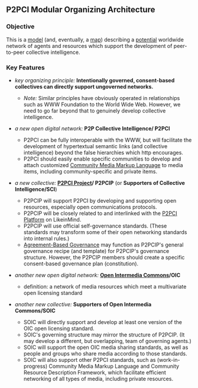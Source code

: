 ## P2PCI Modular Organizing Architecture

### Objective

This is a [model](https://github.com/gcassel/Modular-Organizing-Terminology/blob/master/terms/model.md) (and, eventually, a [map](https://github.com/gcassel/Modular-Organizing-Terminology/blob/master/terms/map.md)) describing a [potential](https://github.com/gcassel/Modular-Organizing-Terminology/blob/master/terms/potential.md) worldwide network of agents and resources which support the development of peer-to-peer collective intelligence.    

### Key Features

* *key organizing principle:*  **Intentionally governed, consent-based collectives can directly support ungoverned networks.**
   * *Note:* Similar principles have obviously operated in relationships such as WWW Foundation to the World Wide Web. However, we need to go far beyond that to genuinely develop collective intelligence.
		
* *a new open digital network:* **P2P Collective Intelligence/ P2PCI**
   * P2PCI can be fully interoperable with the WWW, but will facilitate the development of hypertextual semantic links (and collective intelligence) beyond the false hierarchies which http encourages.
   * P2PCI should easily enable specific communities to develop and attach customized [Community Media Markup Language](https://github.com/gcassel/Models/blob/master/community-media-markup-language.md) to media items, including community-specific and private items.
   
* *a new collective:* **[P2PCI Project](https://github.com/P2PCI-project/P2PCI-Platform)/ P2PCIP** (or **Supporters of Collective Intelligence/SCI**)
   * P2PCIP will support P2PCI by developing and supporting open resources, especially open communications protocols. 
   * P2PCIP will be closely related to and interlinked with the [P2PCI Platform](http://confocal-manawatu.pbworks.com/w/page/106804227/P2P%20Collective%20Intelligence%20Platform) on LikeinMind.
   * P2PCIP will use official self-governance standards.  (These standards may transform some of their open networking standards into internal rules.)
   * [Agreement-Based Governance](https://docs.google.com/document/d/1c_xWEIay-2jyJ3Rqb6OgTxoZBJfjNW4d6w6ukXyeJk4/edit?usp=sharing) may function as P2PCIP's general governance recipe (and template) for P2PCIP's governance structure.  However, the P2PCIP members should create a specific consent-based governance plan (constitution).
   
* *another new open digital network:*  **[Open Intermedia Commons](https://docs.google.com/document/d/1RfXaOCg4VBZ2tcKu1tjBPIkabGruSLueH4T4g_8cWTs/edit?usp=sharing)/OIC**
   * definition: a network of media resources which meet a multivariate open licensing standard
   
* *another new collective:*  **Supporters of Open Intermedia Commons/SOIC**
   * SOIC will directly support and develop at least one version of the OIC open licensing standard.
   * SOIC's governing structure may mirror the structure of P2PCIP.  (It may develop a different, but overlapping, team of governing agents.)
   * SOIC will support the open OIC media sharing standards, as well as people and groups who share media according to those standards.
   * SOIC will also support other P2PCI standards, such as (work-in-progress) Community Media Markup Language and Community Resource Description Framework, which facilitate efficient networking of all types of media, including private resources.
